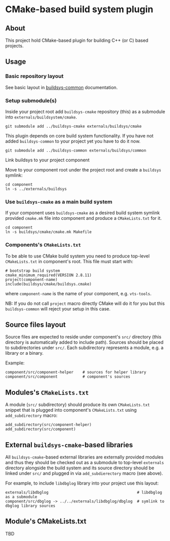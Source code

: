# CMake-based build system plugin

## About

This project hold CMake-based plugin for building C++ (or C) based projects.

## Usage

### Basic repository layout

See basic layout in [buildsys-common](https://github.com/Melown/buildsys-common/blob/master/README.md#basic-layout-of-project-that-uses-buildsys--machinery) documentation.

### Setup submodule(s)

Inside your project root add `buildsys-cmake` repository (this) as a submodule into `externals/buildsystem/cmake`.

```
git submodule add ../buildsys-cmake externals/buildsys/cmake
```

This plugin depends on core build system functionality. If you have not added `buildsys-common` to your project yet you have to do it now.

```
git submodule add ../buildsys-common externals/buildsys/common
```

Link buildsys to your project component

Move to your component root under the project root and create a `buildsys` symlink:

```
cd component
ln -s ../externals/buildsys
```

### Use `buildsys-cmake` as a main build system

If your component uses `buildsys-cmake` as a desired build system symlink provided `cmake.mk` file into component and produce a `CMakeLists.txt` for it.

```
cd component
ln -s buildsys/cmake/cmake.mk Makefile
```

### Components's `CMakeLists.txt`

To be able to use CMake build system you need to produce top-level `CMakeLists.txt` in component's root. This file must start with:

```
# bootstrap build system
cmake_minimum_required(VERSION 2.8.11)
project(component-name)
include(buildsys/cmake/buildsys.cmake)
```

where `component-name` is the name of your component, e.g. `vts-tools`.

NB: If you do not call `project` macro directly CMake will do it for you but this `buildsys-common` will reject your setup in this case.

## Source files layout

Source files are expected to reside under component's `src/` directory (this directory is automatically added to include path). Sources should be placed to subdirectories under `src/`. Each subdirectory represents a module, e.g. a library or a binary.

Example:

```
component/src/component-helper    # sources for helper library
component/src/component           # component's sources
```

## Modules's `CMakeLists.txt`

A module (`src/` subdirectory) should produce its own `CMakeLists.txt` snippet that is plugged into component's `CMakeLists.txt` using `add_subdirectory` macro:

```
add_subdirectory(src/component-helper)
add_subdirectory(src/component)
```

## External `buildsys-cmake`-based libraries

All `buildsys-cmake`-based external libraries are externally provided modules and thus they should be checked out as a submodule to top-level `externals` directory alongside the build system and its source directory should be linked under `src/` and plugged in via `add_subdierectory` macro (see above).

For example, to include `libdbglog` library into your project use this layout:

```
externals/libdbglog                                       # libdbglog as a submodule
component/src/dbglog -> ../../externals/libdbglog/dbglog  # symlink to dbglog library sources
```

## Module's CMakeLists.txt

TBD
